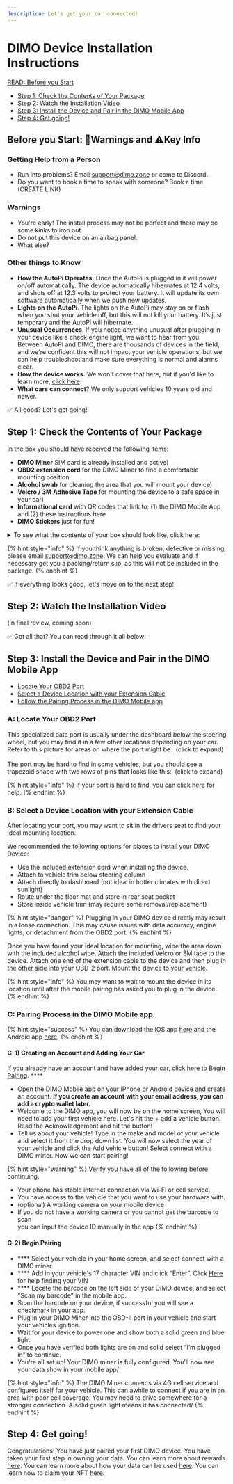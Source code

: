 ```yaml
---
description: Let's get your car connected!
---
```


# DIMO Device Installation Instructions

[READ: Before you Start ](whats-included.md#before-you-start-warnings-and-key-info)

* [Step 1: Check the Contents of Your Package ](whats-included.md#step-1-check-the-contents-of-your-package)
* [Step 2: Watch the Installation Video](whats-included.md#step-2-watch-the-installation-video)
* [Step 3: Install the Device and Pair in the DIMO Mobile App](whats-included.md#step-3-install-the-device-and-pair-in-the-dimo-mobile-app)
* [Step 4: Get going!](whats-included.md#step-4-get-going)

## Before you Start: 🚨Warnings and ⚠️Key Info

### Getting Help from a Person

* Run into problems? Email support@dimo.zone or come to Discord.
* Do you want to book a time to speak with someone? Book a time (CREATE LINK)

### Warnings

* You're early! The install process may not be perfect and there may be some kinks to iron out.
* Do not put this device on an airbag panel.
* What else?

### Other things to Know

* **How the AutoPi Operates.** Once the AutoPi is plugged in it will power on/off automatically. The device automatically hibernates at 12.4 volts, and shuts off at 12.3 volts to protect your battery. It will update its own software automatically when we push new updates.&#x20;
* **Lights on the AutoPi**. The lights on the AutoPi may stay on or flash when you shut your vehicle off, but this will not kill your battery. It’s just temporary and the AutoPi will hibernate.
* **Unusual Occurrences**. If you notice anything unusual after plugging in your device like a check engine light, we want to hear from you. Between AutoPi and DIMO, there are thousands of devices in the field, and we're confident this will not impact your vehicle operations, but we can help troubleshoot and make sure everything is normal and alarms clear.&#x20;
* **How the device works.** We won't cover that here, but if you'd like to learn more, [click here](https://blog.dimo.zone/understanding-your-dimo-miner-and-its-data/).
* **What cars can connect**? We only support vehicles 10 years old and newer.&#x20;

✅ All good? Let's get going!

## Step 1: Check the Contents of Your Package

In the box you should have received the following items:

* **DIMO Miner** SIM card is already installed and active)
* **OBD2 extension cord** for the DIMO Miner to find a comfortable mounting position
* **Alcohol swab** for cleaning the area that you will mount your device)
* **Velcro / 3M Adhesive Tape** for mounting the device to a safe space in your car)
* **Informational card** with QR codes that link to: (1) the DIMO Mobile App and (2) these instructions here
* **DIMO Stickers** just for fun!

<details>

<summary>To see what the contents of your box should look like, click here:</summary>

![](../.gitbook/assets/IMG\_4716.jpg)

</details>

{% hint style="info" %}
If you think anything is broken, defective or missing, please email support@dimo.zone. We can help you evaluate and if necessary get you a packing/return slip, as this will not be included in the package.
{% endhint %}

✅ If everything looks good, let's move on to the next step!

## Step 2: Watch the Installation Video

(in final review, coming soon)

✅ Got all that? You can read through it all below:

## Step 3: Install the Device and Pair in the DIMO Mobile App

* [Locate Your OBD2 Port](whats-included.md#1-locate-the-obd2-port)
* [Select a Device Location with your Extension Cable](whats-included.md#2-select-a-device-location-with-your-extension-cable)
* [Follow the Pairing Process in the DIMO Mobile app](whats-included.md#3-follow-the-pairing-process-in-the-dimo-mobile-app.)

### **A: Locate Your OBD2 Port**&#x20;

This specialized data port is usually under the dashboard below the steering wheel, but you may find it in a few other locations depending on your car. Refer to this picture for areas on where the port might be: <img src="../.gitbook/assets/image (4).png" alt="" data-size="line"> (click to expand)\
\
The port may be hard to find in some vehicles, but you should see a trapezoid shape with two rows of pins that looks like this: <img src="../.gitbook/assets/image (11).png" alt="" data-size="line"> (click to expand)

{% hint style="info" %}
If your port is hard to find. you can click [here](https://www.carmd.com/obd-port-location/) for help.&#x20;
{% endhint %}

### **B: Select a Device Location with your Extension Cable**

After locating your port, you may want to sit in the drivers seat to find your ideal mounting location. &#x20;

We recommended the following options for places to install your DIMO Device:

* Use the included extension cord when installing the device.
* Attach to vehicle trim below steering column
* Attach directly to dashboard (not ideal in hotter climates with direct sunlight)
* Route under the floor mat and store in rear seat pocket
* Store inside vehicle trim (may require some removal/replacement)

{% hint style="danger" %}
Plugging in your DIMO device directly may result in a loose connection. This may cause issues with data accuracy, engine lights, or detachment from the OBD2 port.&#x20;
{% endhint %}

Once you have found your ideal location for mounting,  wipe the area down with the included alcohol wipe. Attach the included Velcro or 3M tape to the device. Attach one end of the extension cable to the device and then plug in the other side into your OBD-2 port. Mount the device to your vehicle.&#x20;

{% hint style="info" %}
You may want to wait to mount the device in its location until after the mobile pairing has asked you to plug in the device.&#x20;
{% endhint %}

### C: Pairing Process in the DIMO Mobile app.&#x20;

{% hint style="success" %}
You can download the IOS app [here](https://apps.apple.com/us/app/dimo-mobile/id1589486727) and the Android app [here](https://play.google.com/store/apps/details?id=com.dimo.driver).&#x20;
{% endhint %}

#### **C-1) Creating an Account and Adding Your Car**

If you already have an account and have added your car, click here to [Begin Pairing](whats-included.md#begin-pairing). ****&#x20;

* Open the DIMO Mobile app on your iPhone or Android device and create an account. **If you create an account with your email address, you can add a crypto wallet later.**&#x20;
* Welcome to the DIMO app, you will now be on the home screen, You will need to add your first vehicle here. Let's hit the + add a vehicle button.  Read the Acknowledgement and hit the button!
* Tell us about your vehicle! Type in the make and model of your vehicle and select it from the drop down list. You will now select the year of your vehicle and click the Add vehicle button! Select connect with a DIMO miner. Now we can start pairing!

{% hint style="warning" %}
Verify you have all of the following before continuing.&#x20;

* Your phone has stable internet connection via Wi-Fi or cell service.
* You have access to the vehicle that you want to use your hardware with.&#x20;
* (optional) A working camera on your mobile device&#x20;
* If you do not have a working camera or you cannot get the barcode to scan\
  you can input the device ID manually in the app
{% endhint %}

#### C-2) Begin Pairing&#x20;

* &#x20;**** Select your vehicle in your home screen, and select connect with a DIMO miner
* &#x20;**** Add in your vehicle's 17 character VIN and click “Enter”. Click [Here](https://autotrends.org/2016/11/29/where-is-my-vin-number-located/#:\~:text=The%20most%20common%20place%20to,of%20the%20vehicle%20looking%20in.) for help finding your VIN
* &#x20;**** Locate the barcode on the left side of your DIMO device, and select "Scan my barcode" in the mobile app.
* Scan the barcode on your device, if successful you will see a checkmark in your app.
* Plug in your DIMO Miner into the OBD-II port in your vehicle and start your vehicles ignition.
* Wait for your device to power one and show both a solid green and blue light.&#x20;
* Once you have verified both lights are on and solid select “I’m plugged in” to continue.
* You're all set up! Your DIMO miner is fully configured. You'll now see your data show in your mobile app/ &#x20;

{% hint style="info" %}
The DIMO Miner connects via 4G cell service and configures itself for your vehicle. This can awhile to connect if you are in an area with poor cell coverage. You may need to drive somewhere for a stronger connection. A solid green light means it has connected/&#x20;
{% endhint %}

## Step 4: Get going!&#x20;

Congratulations! You have just paired your first DIMO device. You have taken your first step in owning your data. You can learn more about rewards [here](broken-reference). You can learn more about how your data can be used [here](../overview/starting-with-cars.md). You can learn how to claim your NFT [here](broken-reference).

